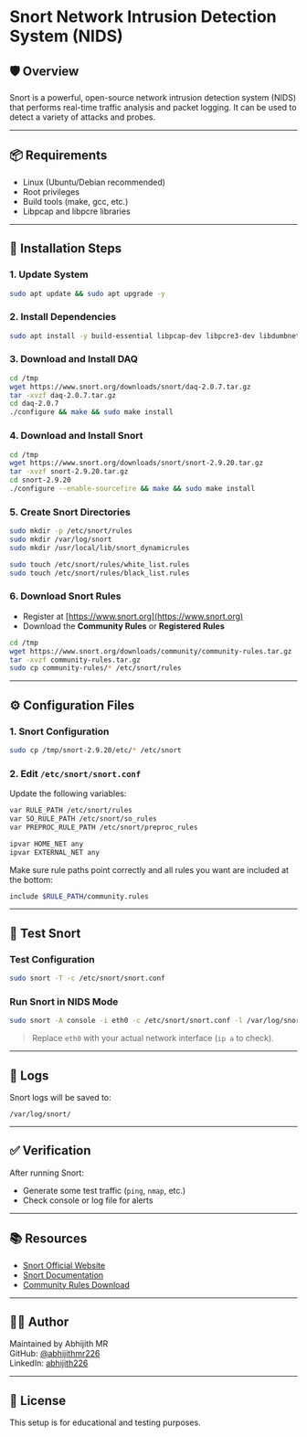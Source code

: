 # Snort Network Intrusion Detection System (NIDS)

## 🛡️ Overview
Snort is a powerful, open-source network intrusion detection system (NIDS) that performs real-time traffic analysis and packet logging. It can be used to detect a variety of attacks and probes.

---

## 📦 Requirements

- Linux (Ubuntu/Debian recommended)
- Root privileges
- Build tools (make, gcc, etc.)
- Libpcap and libpcre libraries

---

## 🔧 Installation Steps

### 1. Update System
```bash
sudo apt update && sudo apt upgrade -y
```

### 2. Install Dependencies
```bash
sudo apt install -y build-essential libpcap-dev libpcre3-dev libdumbnet-dev bison flex zlib1g-dev liblzma-dev openssl libssl-dev ethtool
```

### 3. Download and Install DAQ
```bash
cd /tmp
wget https://www.snort.org/downloads/snort/daq-2.0.7.tar.gz
tar -xvzf daq-2.0.7.tar.gz
cd daq-2.0.7
./configure && make && sudo make install
```

### 4. Download and Install Snort
```bash
cd /tmp
wget https://www.snort.org/downloads/snort/snort-2.9.20.tar.gz
tar -xvzf snort-2.9.20.tar.gz
cd snort-2.9.20
./configure --enable-sourcefire && make && sudo make install
```

### 5. Create Snort Directories
```bash
sudo mkdir -p /etc/snort/rules
sudo mkdir /var/log/snort
sudo mkdir /usr/local/lib/snort_dynamicrules

sudo touch /etc/snort/rules/white_list.rules
sudo touch /etc/snort/rules/black_list.rules
```

### 6. Download Snort Rules
- Register at [https://www.snort.org](https://www.snort.org)
- Download the **Community Rules** or **Registered Rules**
```bash
cd /tmp
wget https://www.snort.org/downloads/community/community-rules.tar.gz
tar -xvzf community-rules.tar.gz
sudo cp community-rules/* /etc/snort/rules
```

---

## ⚙️ Configuration Files

### 1. Snort Configuration
```bash
sudo cp /tmp/snort-2.9.20/etc/* /etc/snort
```

### 2. Edit `/etc/snort/snort.conf`
Update the following variables:
```bash
var RULE_PATH /etc/snort/rules
var SO_RULE_PATH /etc/snort/so_rules
var PREPROC_RULE_PATH /etc/snort/preproc_rules

ipvar HOME_NET any
ipvar EXTERNAL_NET any
```

Make sure rule paths point correctly and all rules you want are included at the bottom:
```bash
include $RULE_PATH/community.rules
```

---

## 🧪 Test Snort

### Test Configuration
```bash
sudo snort -T -c /etc/snort/snort.conf
```

### Run Snort in NIDS Mode
```bash
sudo snort -A console -i eth0 -c /etc/snort/snort.conf -l /var/log/snort
```
> Replace `eth0` with your actual network interface (`ip a` to check).

---

## 📑 Logs

Snort logs will be saved to:
```
/var/log/snort/
```

---

## ✅ Verification

After running Snort:
- Generate some test traffic (`ping`, `nmap`, etc.)
- Check console or log file for alerts

---

## 📚 Resources

- [Snort Official Website](https://www.snort.org)
- [Snort Documentation](https://docs.snort.org/)
- [Community Rules Download](https://www.snort.org/downloads)

---

## 👨‍💻 Author

Maintained by Abhijith MR  
GitHub: [@abhijithmr226](https://github.com/abhijithmr226)  
LinkedIn: [abhijith226](https://www.linkedin.com/in/abhijithmr226)

---

## 📝 License

This setup is for educational and testing purposes.
